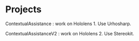 # Projects

ContextualAssistance : work on Hololens 1. Use Urhosharp.

ContextualAssistanceV2 : work on Hololens 2. Use Stereokit.